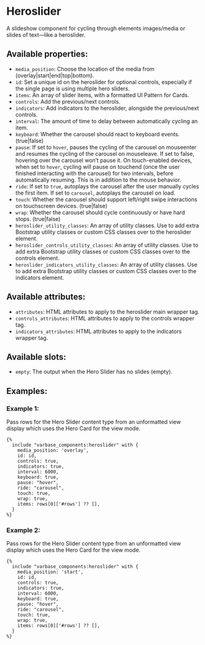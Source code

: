 # Heroslider

A slideshow component for cycling through elements images/media or slides of text—like a heroslider.

## Available properties:
* `media_position`: Choose the location of the media from (overlay|start|end|top|bottom).
* `id`: Set a unique id on the heroslider for optional controls,
 especially if the single page is using multiple hero sliders.
* `items`: An array of slider items, with a formatted UI Pattern for Cards.
* `controls`: Add the previous/next controls.
* `indicators`: Add indicators to the heroslider, alongside
                the previous/next controls.
* `interval`: The amount of time to delay between automatically cycling an item.
* `keyboard`: Whether the carousel should react to keyboard events. (true|false)
* `pause`: If set to `hover`, pauses the cycling of the carousel on mouseenter and resumes
          the cycling of the carousel on mouseleave. If set to false, hovering over the carousel
          won’t pause it. On touch-enabled devices, when set to `hover`, cycling will pause
          on touchend (once the user finished interacting with the carousel) for two intervals,
          before automatically resuming. This is in addition to the mouse behavior.
* `ride`: If set to `true`, autoplays the carousel after the user manually cycles the first item.
         If set to `carousel`, autoplays the carousel on load.
* `touch`: Whether the carousel should support left/right swipe interactions on touchscreen devices. (true|false)
* `wrap`: Whether the carousel should cycle continuously or have hard stops. (true|false)
* `heroslider_utility_classes`: An array of utility classes. Use to add extra Bootstrap
  utility classes or custom CSS classes over to the heroslider element.
* `heroslider_controls_utility_classes`: An array of utility classes. Use to add extra 
  Bootstrap utility classes or custom CSS classes over to the controls element.
* `heroslider_indicators_utility_classes`: An array of utility classes. Use to add extra
  Bootstrap utility classes or custom CSS classes over to the indicators element.


## Available attributes:
* `attributes`: HTML attributes to apply to the heroslider main wrapper tag.
* `controls_attributes`: HTML attributes to apply to the controls wrapper tag.
* `indicators_attributes`: HTML attributes to apply to the indicators wrapper tag.

## Available slots:
* `empty`: The output when the Hero Slider has no slides (empty).


## Examples:

### Example 1:
Pass rows for the Hero Slider content type from an unformatted view display which uses the Hero Card for the view mode. 
```
{%
  include "varbase_components:heroslider" with {
    media_position: 'overlay',
    id: id,
    controls: true,
    indicators: true,
    interval: 6000,
    keyboard: true,
    pause: "hover",
    ride: "carousel",
    touch: true,
    wrap: true,
    items: rows[0]['#rows'] ?? [],
  }
%}
```

### Example 2:
Pass rows for the Hero Slider content type from an unformatted view display which uses the Hero Card for the view mode. 
```
{%
  include "varbase_components:heroslider" with {
    media_position: 'start',
    id: id,
    controls: true,
    indicators: true,
    interval: 6000,
    keyboard: true,
    pause: "hover",
    ride: "carousel",
    touch: true,
    wrap: true,
    items: rows[0]['#rows'] ?? [],
  }
%}
```
